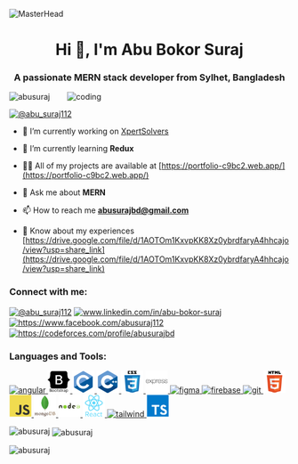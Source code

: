 ![MasterHead](https://i.ibb.co/hypT3XF/banner.webp)

<h1 align="center">Hi 👋, I'm Abu Bokor Suraj</h1>
<h3 align="center">A passionate MERN stack developer from Sylhet, Bangladesh</h3>

<img align = "right" alt="coding" width="400" src="https://i.ibb.co/KzLLvVY/56922-code-typing-concept.gif" />
<p align="left"> <img src="https://komarev.com/ghpvc/?username=abusuraj&label=Profile%20views&color=0e75b6&style=flat" alt="abusuraj" /> </p>

<p align="left"> <a href="https://twitter.com/@abu_suraj112" target="blank"><img src="https://img.shields.io/twitter/follow/@abu_suraj112?logo=twitter&style=for-the-badge" alt="@abu_suraj112" /></a> </p>

- 🔭 I’m currently working on [XpertSolvers](https://xpertsolvers.com/)

- 🌱 I’m currently learning **Redux**

- 👨‍💻 All of my projects are available at [https://portfolio-c9bc2.web.app/](https://portfolio-c9bc2.web.app/)

- 💬 Ask me about **MERN**

- 📫 How to reach me **abusurajbd@gmail.com**

- 📄 Know about my experiences [https://drive.google.com/file/d/1AOTOm1KxvpKK8Xz0ybrdfaryA4hhcajo/view?usp=share_link](https://drive.google.com/file/d/1AOTOm1KxvpKK8Xz0ybrdfaryA4hhcajo/view?usp=share_link)

<h3 align="left">Connect with me:</h3>
<p align="left">
<a href="https://twitter.com/@abu_suraj112" target="blank"><img align="center" src="https://raw.githubusercontent.com/rahuldkjain/github-profile-readme-generator/master/src/images/icons/Social/twitter.svg" alt="@abu_suraj112" height="30" width="40" /></a>
<a href="https://linkedin.com/in/www.linkedin.com/in/abu-bokor-suraj" target="blank"><img align="center" src="https://raw.githubusercontent.com/rahuldkjain/github-profile-readme-generator/master/src/images/icons/Social/linked-in-alt.svg" alt="www.linkedin.com/in/abu-bokor-suraj" height="30" width="40" /></a>
<a href="https://fb.com/https://www.facebook.com/abusuraj112" target="blank"><img align="center" src="https://raw.githubusercontent.com/rahuldkjain/github-profile-readme-generator/master/src/images/icons/Social/facebook.svg" alt="https://www.facebook.com/abusuraj112" height="30" width="40" /></a>
<a href="https://codeforces.com/profile/https://codeforces.com/profile/abusurajbd" target="blank"><img align="center" src="https://raw.githubusercontent.com/rahuldkjain/github-profile-readme-generator/master/src/images/icons/Social/codeforces.svg" alt="https://codeforces.com/profile/abusurajbd" height="30" width="40" /></a>
</p>

<h3 align="left">Languages and Tools:</h3>
<p align="left"> <a href="https://angular.io" target="_blank" rel="noreferrer"> <img src="https://angular.io/assets/images/logos/angular/angular.svg" alt="angular" width="40" height="40"/> </a> <a href="https://getbootstrap.com" target="_blank" rel="noreferrer"> <img src="https://raw.githubusercontent.com/devicons/devicon/master/icons/bootstrap/bootstrap-plain-wordmark.svg" alt="bootstrap" width="40" height="40"/> </a> <a href="https://www.cprogramming.com/" target="_blank" rel="noreferrer"> <img src="https://raw.githubusercontent.com/devicons/devicon/master/icons/c/c-original.svg" alt="c" width="40" height="40"/> </a> <a href="https://www.w3schools.com/cpp/" target="_blank" rel="noreferrer"> <img src="https://raw.githubusercontent.com/devicons/devicon/master/icons/cplusplus/cplusplus-original.svg" alt="cplusplus" width="40" height="40"/> </a> <a href="https://www.w3schools.com/css/" target="_blank" rel="noreferrer"> <img src="https://raw.githubusercontent.com/devicons/devicon/master/icons/css3/css3-original-wordmark.svg" alt="css3" width="40" height="40"/> </a> <a href="https://expressjs.com" target="_blank" rel="noreferrer"> <img src="https://raw.githubusercontent.com/devicons/devicon/master/icons/express/express-original-wordmark.svg" alt="express" width="40" height="40"/> </a> <a href="https://www.figma.com/" target="_blank" rel="noreferrer"> <img src="https://www.vectorlogo.zone/logos/figma/figma-icon.svg" alt="figma" width="40" height="40"/> </a> <a href="https://firebase.google.com/" target="_blank" rel="noreferrer"> <img src="https://www.vectorlogo.zone/logos/firebase/firebase-icon.svg" alt="firebase" width="40" height="40"/> </a> <a href="https://git-scm.com/" target="_blank" rel="noreferrer"> <img src="https://www.vectorlogo.zone/logos/git-scm/git-scm-icon.svg" alt="git" width="40" height="40"/> </a> <a href="https://www.w3.org/html/" target="_blank" rel="noreferrer"> <img src="https://raw.githubusercontent.com/devicons/devicon/master/icons/html5/html5-original-wordmark.svg" alt="html5" width="40" height="40"/> </a> <a href="https://developer.mozilla.org/en-US/docs/Web/JavaScript" target="_blank" rel="noreferrer"> <img src="https://raw.githubusercontent.com/devicons/devicon/master/icons/javascript/javascript-original.svg" alt="javascript" width="40" height="40"/> </a> <a href="https://www.mongodb.com/" target="_blank" rel="noreferrer"> <img src="https://raw.githubusercontent.com/devicons/devicon/master/icons/mongodb/mongodb-original-wordmark.svg" alt="mongodb" width="40" height="40"/> </a> <a href="https://nodejs.org" target="_blank" rel="noreferrer"> <img src="https://raw.githubusercontent.com/devicons/devicon/master/icons/nodejs/nodejs-original-wordmark.svg" alt="nodejs" width="40" height="40"/> </a> <a href="https://reactjs.org/" target="_blank" rel="noreferrer"> <img src="https://raw.githubusercontent.com/devicons/devicon/master/icons/react/react-original-wordmark.svg" alt="react" width="40" height="40"/> </a> <a href="https://tailwindcss.com/" target="_blank" rel="noreferrer"> <img src="https://www.vectorlogo.zone/logos/tailwindcss/tailwindcss-icon.svg" alt="tailwind" width="40" height="40"/> </a> <a href="https://www.typescriptlang.org/" target="_blank" rel="noreferrer"> <img src="https://raw.githubusercontent.com/devicons/devicon/master/icons/typescript/typescript-original.svg" alt="typescript" width="40" height="40"/> </a> </p>

<p><img align="left" src="https://github-readme-stats.vercel.app/api/top-langs?username=abusuraj&show_icons=true&locale=en&layout=compact" alt="abusuraj" /></p>

<p>&nbsp;<img align="center" src="https://github-readme-stats.vercel.app/api?username=abusuraj&show_icons=true&locale=en" alt="abusuraj" /></p>

<p><img align="center" src="https://github-readme-streak-stats.herokuapp.com/?user=abusuraj&" alt="abusuraj" /></p>

